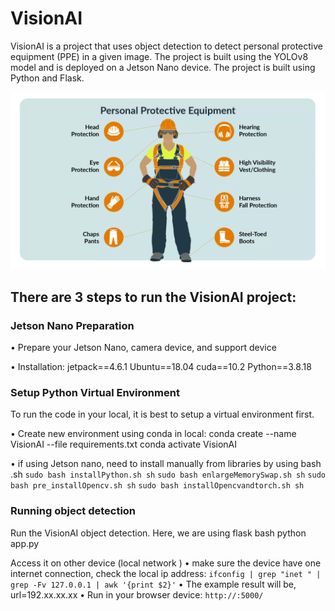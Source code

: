 # VisionAI
VisionAI is a project that uses object detection to detect personal protective equipment (PPE) in a given image. The project is built using the YOLOv8 model and is deployed on a Jetson Nano device. The project is built using Python and Flask.

![alt text](ppe.png)

## There are 3 steps to run the VisionAI project:

### Jetson Nano Preparation 
• Prepare your Jetson Nano, camera device, and support device 

• Installation: 
    jetpack==4.6.1 
    Ubuntu==18.04 
    cuda==10.2 
    Python==3.8.18

### Setup Python Virtual Environment 
To run the code in your local, it is best to setup a virtual environment first. 

• Create new environment using conda in local: 
    conda create --name VisionAI --file requirements.txt 
    conda activate VisionAI 

• if using Jetson nano, need to install manually from libraries by using bash .sh 
    `sudo bash installPython.sh sh`
    `sudo bash enlargeMemorySwap.sh sh`
    `sudo bash pre_installOpencv.sh sh`
    `sudo bash installOpencvandtorch.sh sh`

### Running object detection 
Run the VisionAI object detection. Here, we are using flask bash python app.py

Access it on other device (local network    )
• make sure the device have one internet connection, check the local ip address: 
    `ifconfig | grep "inet " | grep -Fv 127.0.0.1 | awk '{print $2}'`
• The example result will be, url=192.xx.xx.xx
• Run in your browser device: `http://:5000/`